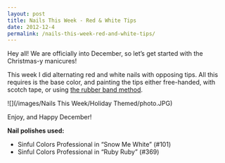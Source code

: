 ```yaml
---
layout: post
title: Nails This Week - Red & White Tips
date: 2012-12-4
permalink: /nails-this-week-red-and-white-tips/
---
```


Hey all! We are officially into December, so let’s get started with the Christmas-y manicures!

This week I did alternating red and white nails with opposing tips. All this requires is the base color, and painting the tips either free-handed, with scotch tape, or using [the rubber band method](http://nailsfornickels.com/tutorial-rubber-band-french-tips/).

![](/images/Nails This Week/Holiday Themed/photo.JPG)

Enjoy, and Happy December!

**Nail polishes used:**

- Sinful Colors Professional in “Snow Me White” (#101)
- Sinful Colors Professional in “Ruby Ruby” (#369)